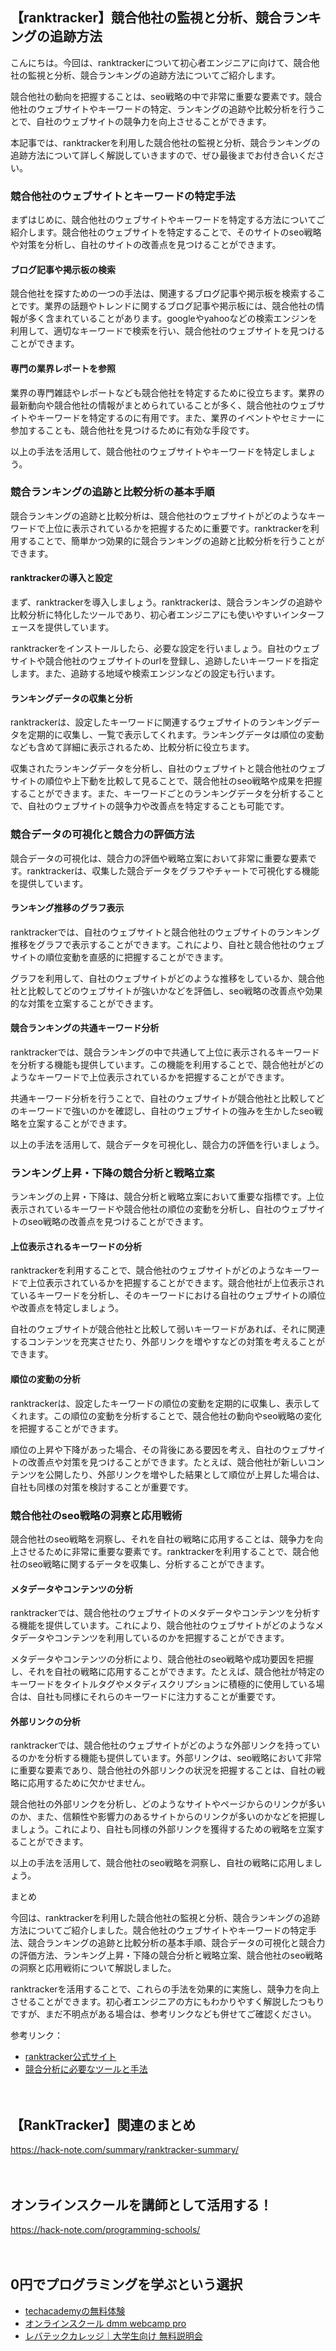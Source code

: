 <!--
title: 【ranktracker】競合他社の監視と分析、競合ランキングの追跡方法
tags: seo,ranktracker
id: 
private: false
-->

## 【ranktracker】競合他社の監視と分析、競合ランキングの追跡方法

こんにちは。今回は、ranktrackerについて初心者エンジニアに向けて、競合他社の監視と分析、競合ランキングの追跡方法についてご紹介します。

競合他社の動向を把握することは、seo戦略の中で非常に重要な要素です。競合他社のウェブサイトやキーワードの特定、ランキングの追跡や比較分析を行うことで、自社のウェブサイトの競争力を向上させることができます。

本記事では、ranktrackerを利用した競合他社の監視と分析、競合ランキングの追跡方法について詳しく解説していきますので、ぜひ最後までお付き合いください。

### 競合他社のウェブサイトとキーワードの特定手法

まずはじめに、競合他社のウェブサイトやキーワードを特定する方法についてご紹介します。競合他社のウェブサイトを特定することで、そのサイトのseo戦略や対策を分析し、自社のサイトの改善点を見つけることができます。

#### ブログ記事や掲示板の検索

競合他社を探すための一つの手法は、関連するブログ記事や掲示板を検索することです。業界の話題やトレンドに関するブログ記事や掲示板には、競合他社の情報が多く含まれていることがあります。googleやyahooなどの検索エンジンを利用して、適切なキーワードで検索を行い、競合他社のウェブサイトを見つけることができます。

#### 専門の業界レポートを参照

業界の専門雑誌やレポートなども競合他社を特定するために役立ちます。業界の最新動向や競合他社の情報がまとめられていることが多く、競合他社のウェブサイトやキーワードを特定するのに有用です。また、業界のイベントやセミナーに参加することも、競合他社を見つけるために有効な手段です。

以上の手法を活用して、競合他社のウェブサイトやキーワードを特定しましょう。

### 競合ランキングの追跡と比較分析の基本手順

競合ランキングの追跡と比較分析は、競合他社のウェブサイトがどのようなキーワードで上位に表示されているかを把握するために重要です。ranktrackerを利用することで、簡単かつ効果的に競合ランキングの追跡と比較分析を行うことができます。

#### ranktrackerの導入と設定

まず、ranktrackerを導入しましょう。ranktrackerは、競合ランキングの追跡や比較分析に特化したツールであり、初心者エンジニアにも使いやすいインターフェースを提供しています。

ranktrackerをインストールしたら、必要な設定を行いましょう。自社のウェブサイトや競合他社のウェブサイトのurlを登録し、追跡したいキーワードを指定します。また、追跡する地域や検索エンジンなどの設定も行います。

#### ランキングデータの収集と分析

ranktrackerは、設定したキーワードに関連するウェブサイトのランキングデータを定期的に収集し、一覧で表示してくれます。ランキングデータは順位の変動なども含めて詳細に表示されるため、比較分析に役立ちます。

収集されたランキングデータを分析し、自社のウェブサイトと競合他社のウェブサイトの順位や上下動を比較して見ることで、競合他社のseo戦略や成果を把握することができます。また、キーワードごとのランキングデータを分析することで、自社のウェブサイトの競争力や改善点を特定することも可能です。

### 競合データの可視化と競合力の評価方法

競合データの可視化は、競合力の評価や戦略立案において非常に重要な要素です。ranktrackerは、収集した競合データをグラフやチャートで可視化する機能を提供しています。

#### ランキング推移のグラフ表示

ranktrackerでは、自社のウェブサイトと競合他社のウェブサイトのランキング推移をグラフで表示することができます。これにより、自社と競合他社のウェブサイトの順位変動を直感的に把握することができます。

グラフを利用して、自社のウェブサイトがどのような推移をしているか、競合他社と比較してどのウェブサイトが強いかなどを評価し、seo戦略の改善点や効果的な対策を立案することができます。

#### 競合ランキングの共通キーワード分析

ranktrackerでは、競合ランキングの中で共通して上位に表示されるキーワードを分析する機能も提供しています。この機能を利用することで、競合他社がどのようなキーワードで上位表示されているかを把握することができます。

共通キーワード分析を行うことで、自社のウェブサイトが競合他社と比較してどのキーワードで強いのかを確認し、自社のウェブサイトの強みを生かしたseo戦略を立案することができます。

以上の手法を活用して、競合データを可視化し、競合力の評価を行いましょう。

### ランキング上昇・下降の競合分析と戦略立案

ランキングの上昇・下降は、競合分析と戦略立案において重要な指標です。上位表示されているキーワードや競合他社の順位の変動を分析し、自社のウェブサイトのseo戦略の改善点を見つけることができます。

#### 上位表示されるキーワードの分析

ranktrackerを利用することで、競合他社のウェブサイトがどのようなキーワードで上位表示されているかを把握することができます。競合他社が上位表示されているキーワードを分析し、そのキーワードにおける自社のウェブサイトの順位や改善点を特定しましょう。

自社のウェブサイトが競合他社と比較して弱いキーワードがあれば、それに関連するコンテンツを充実させたり、外部リンクを増やすなどの対策を考えることができます。

#### 順位の変動の分析

ranktrackerは、設定したキーワードの順位の変動を定期的に収集し、表示してくれます。この順位の変動を分析することで、競合他社の動向やseo戦略の変化を把握することができます。

順位の上昇や下降があった場合、その背後にある要因を考え、自社のウェブサイトの改善点や対策を見つけることができます。たとえば、競合他社が新しいコンテンツを公開したり、外部リンクを増やした結果として順位が上昇した場合は、自社も同様の対策を検討することが重要です。

### 競合他社のseo戦略の洞察と応用戦術

競合他社のseo戦略を洞察し、それを自社の戦略に応用することは、競争力を向上させるために非常に重要な要素です。ranktrackerを利用することで、競合他社のseo戦略に関するデータを収集し、分析することができます。

#### メタデータやコンテンツの分析

ranktrackerでは、競合他社のウェブサイトのメタデータやコンテンツを分析する機能を提供しています。これにより、競合他社のウェブサイトがどのようなメタデータやコンテンツを利用しているのかを把握することができます。

メタデータやコンテンツの分析により、競合他社のseo戦略や成功要因を把握し、それを自社の戦略に応用することができます。たとえば、競合他社が特定のキーワードをタイトルタグやメタディスクリプションに積極的に使用している場合は、自社も同様にそれらのキーワードに注力することが重要です。

#### 外部リンクの分析

ranktrackerでは、競合他社のウェブサイトがどのような外部リンクを持っているのかを分析する機能も提供しています。外部リンクは、seo戦略において非常に重要な要素であり、競合他社の外部リンクの状況を把握することは、自社の戦略に応用するために欠かせません。

競合他社の外部リンクを分析し、どのようなサイトやページからのリンクが多いのか、また、信頼性や影響力のあるサイトからのリンクが多いのかなどを把握しましょう。これにより、自社も同様の外部リンクを獲得するための戦略を立案することができます。

以上の手法を活用して、競合他社のseo戦略を洞察し、自社の戦略に応用しましょう。

まとめ

今回は、ranktrackerを利用した競合他社の監視と分析、競合ランキングの追跡方法についてご紹介しました。競合他社のウェブサイトやキーワードの特定手法、競合ランキングの追跡と比較分析の基本手順、競合データの可視化と競合力の評価方法、ランキング上昇・下降の競合分析と戦略立案、競合他社のseo戦略の洞察と応用戦術について解説しました。

ranktrackerを活用することで、これらの手法を効果的に実施し、競争力を向上させることができます。初心者エンジニアの方にもわかりやすく解説したつもりですが、まだ不明点がある場合は、参考リンクなども併せてご確認ください。

参考リンク：
- [ranktracker公式サイト](https://www.link-assistant.jp/ranktracker/)
- [競合分析に必要なツールと手法](https://blog.smr338.com/archives/1014/)

　

## 【RankTracker】関連のまとめ
https://hack-note.com/summary/ranktracker-summary/

　

## オンラインスクールを講師として活用する！
https://hack-note.com/programming-schools/

　

## 0円でプログラミングを学ぶという選択
- [techacademyの無料体験](//af.moshimo.com/af/c/click?a_id=2612475&amp;p_id=1555&amp;pc_id=2816&amp;pl_id=22706&amp;url=https%3a%2f%2ftechacademy.jp%2fhtmlcss-trial%3futm_source%3dmoshimo%26utm_medium%3daffiliate%26utm_campaign%3dtextad)
- [オンラインスクール dmm webcamp pro](//af.moshimo.com/af/c/click?a_id=2612482&amp;p_id=1363&amp;pc_id=2297&amp;pl_id=39999&amp;guid=on)
- [レバテックカレッジ｜大学生向け 無料説明会](//af.moshimo.com/af/c/click?a_id=4071793&p_id=3198&pc_id=7488&pl_id=41848)

